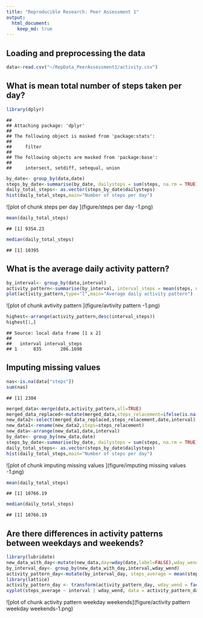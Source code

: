 ```yaml
---
title: "Reproducible Research: Peer Assessment 1"
output: 
  html_document:
    keep_md: true
---
```



## Loading and preprocessing the data


```r
data<-read.csv("~/RepData_PeerAssessment1/activity.csv")
```

## What is mean total number of steps taken per day?


```r
library(dplyr)
```

```
## 
## Attaching package: 'dplyr'
## 
## The following object is masked from 'package:stats':
## 
##     filter
## 
## The following objects are masked from 'package:base':
## 
##     intersect, setdiff, setequal, union
```

```r
by_date<- group_by(data,date)
steps_by_date<-summarise(by_date, dailysteps = sum(steps, na.rm = TRUE))
daily_total_steps<- as.vector(steps_by_date$dailysteps)
hist(daily_total_steps,main="Number of steps per day")
```

![plot of chunk steps per day ](figure/steps per day -1.png) 

```r
mean(daily_total_steps)
```

```
## [1] 9354.23
```

```r
median(daily_total_steps)
```

```
## [1] 10395
```


## What is the average daily activity pattern?

```r
by_interval<- group_by(data,interval)
activity_pattern<-summarise(by_interval, interval_steps = mean(steps, na.rm = TRUE))
plot(activity_pattern,type="l",main="Average daily activity pattern")
```

![plot of chunk avtivity pattern ](figure/avtivity pattern -1.png) 

```r
highest<-arrange(activity_pattern,desc(interval_steps))
highest[1,]
```

```
## Source: local data frame [1 x 2]
## 
##   interval interval_steps
## 1      835       206.1698
```
## Imputing missing values

```r
nas<-is.na(data["steps"])
sum(nas)
```

```
## [1] 2304
```

```r
merged_data<-merge(data,activity_pattern,all=TRUE)
merged_data_replaced<-mutate(merged_data,steps_relacement=ifelse(is.na(steps),interval_steps,steps))
new_data2<-select(merged_data_replaced,steps_relacement,date,interval)
new_data1<-rename(new_data2,steps=steps_relacement)
new_data<-arrange(new_data1,date,interval)
by_date<- group_by(new_data,date)
steps_by_date<-summarise(by_date, dailysteps = sum(steps, na.rm = TRUE))
daily_total_steps<- as.vector(steps_by_date$dailysteps)
hist(daily_total_steps,main="Number of steps per day")
```

![plot of chunk imputing missing values ](figure/imputing missing values -1.png) 

```r
mean(daily_total_steps)
```

```
## [1] 10766.19
```

```r
median(daily_total_steps)
```

```
## [1] 10766.19
```
## Are there differences in activity patterns between weekdays and weekends?

```r
library(lubridate)
new_data_with_day<-mutate(new_data,day=wday(date,label=FALSE),wday_wend=ifelse(day==1|day==7,"weekend","weekday"))
by_interval_day<- group_by(new_data_with_day,interval,wday_wend)
activity_pattern_day<-mutate(by_interval_day, steps_average = mean(steps, na.rm = TRUE))
library(lattice)
activity_pattern_day <- transform(activity_pattern_day, wday_wend = factor(wday_wend))
xyplot(steps_average ~ interval | wday_wend, data = activity_pattern_day, type="l",main="Activity patterns between weekdays and weekends",layout = c(1, 2))
```

![plot of chunk activity pattern weekday weekends](figure/activity pattern weekday weekends-1.png) 
